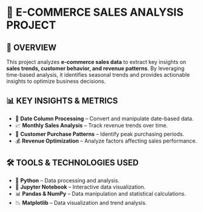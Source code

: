# 🛒 **E-COMMERCE SALES ANALYSIS PROJECT**

## 📌 **OVERVIEW**
This project analyzes **e-commerce sales data** to extract key insights on **sales trends, customer behavior, and revenue patterns**. By leveraging time-based analysis, it identifies seasonal trends and provides actionable insights to optimize business decisions.

## 📊 **KEY INSIGHTS & METRICS**
- 📅 **Date Column Processing** – Convert and manipulate date-based data.
- 📈 **Monthly Sales Analysis** – Track revenue trends over time.
- 👥 **Customer Purchase Patterns** – Identify peak purchasing periods.
- 💰 **Revenue Optimization** – Analyze factors affecting sales performance.

## 🛠️ **TOOLS & TECHNOLOGIES USED**
- 🐍 **Python** – Data processing and analysis.
- 📓 **Jupyter Notebook** – Interactive data visualization.
- 📊 **Pandas & NumPy** – Data manipulation and statistical calculations.
- 📉 **Matplotlib** – Data visualization and trend analysis.



